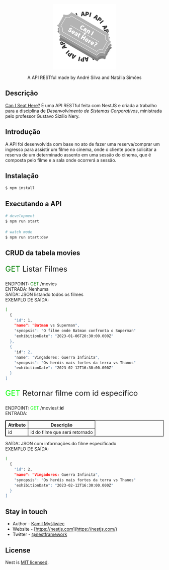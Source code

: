 <p align="center">
  <img src="./public/CanISeatHere-Logo.png" width="200" alt="Nest Logo" />
</p>

  <p align="center">A API RESTful made by André Silva and Natália Simões</p>
    <p align="center">

## Descrição

[Can I Seat Here?](https://github.com/devandresilva/caniseathere) É uma API RESTful feita com NestJS e criada a trabalho para a disciplina de <i>Desenvolvimento de Sistemas Corporativos</i>, ministrada pelo professor Gustavo Sizílio Nery.


## Introdução

A API foi desenvolvida com base no ato de fazer uma reserva/comprar um ingresso para assistir um filme no cinema, onde o cliente pode solicitar a reserva de um determinado assento em uma sessão do cinema, que é composta pelo filme e a sala onde ocorrerá a sessão.


## Instalação

```bash
$ npm install
```


## Executando a API

```bash
# development
$ npm run start

# watch mode
$ npm run start:dev
```


## CRUD da tabela movies

<p style="font-size: 1.5rem"><span style="color: green">GET</span> Listar Filmes</p>
ENDPOINT: <span style="color: green">GET</span> /movies
<br>ENTRADA: Nenhuma
<br>SAÍDA: JSON listando todos os filmes
<br>EXEMPLO DE SAÍDA:

```bash
[
  {
    "id": 1,
    "name": "Batman vs Superman",
    "synopsis": "O filme onde Batman confronta o Superman"
    "exhibitionDate": "2023-01-06T20:30:00.000Z"
  },
  {
    "id": 2,
    "name": "Vingadores: Guerra Infinita",
    "synopsis": "Os heróis mais fortes da terra vs Thanos"
    "exhibitionDate": "2023-02-12T16:30:00.000Z"
  }
]
```

<p style="font-size: 1.5rem"><span style="color: lime">GET</span> Retornar filme com id específico</p>
ENDPOINT: <span style="color: lime">GET</span> /movies/<b>:id</b>
<br>ENTRADA:
<table style="border-collapse: collapse; border: 1px solid black">
  <tr>
    <th style=" border: 1px solid black">Atributo</th>
    <th style=" border: 1px solid black">Descrição</th>
  </tr>
  <tr>
    <td style=" border: 1px solid black">id</td>
    <td style=" border: 1px solid black">id do filme que será retornado</td>
  </tr>
</table>
SAÍDA: JSON com informações do filme especificado
<br>EXEMPLO DE SAÍDA:

```bash
[
  {
    "id": 2,
    "name": "Vingadores: Guerra Infinita",
    "synopsis": "Os heróis mais fortes da terra vs Thanos"
    "exhibitionDate": "2023-02-12T16:30:00.000Z"
  }
]
```










## Stay in touch

- Author - [Kamil Myśliwiec](https://kamilmysliwiec.com)
- Website - [https://nestjs.com](https://nestjs.com/)
- Twitter - [@nestframework](https://twitter.com/nestframework)

## License

Nest is [MIT licensed](LICENSE).
